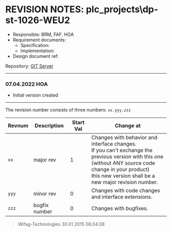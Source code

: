 # REVISION NOTES: plc_projects\dp-st-1026-WEU2


* Responsible: BRM, FAF, HOA
* Requirement documents:
    * Specification:
    * Implementation:
* Design document ref:

Repository: [GIT Server](http://gitlab.polytype.com/calmar/plc/steinemann/dpst-1026.git)

---

### 07.04.2022 HOA
* Initial version created

---

The revision number consists of three numbers:
`xx.yyy.zzz`

Revnum | Description   | Start Val | Change at
-------|---------------|-----------|-----------
`xx`   | major rev     | 1         | Changes with behavior and interface changes.<br>If you can't exchange the previous version with this one <br>(without ANY source code change in your product) <br>this new version shall be a new major revision number.
`yyy`  | minor rev     | 0         | Changes with code changes and interface extensions.
`zzz`  | bugfix number | 0         | Changes with bugfixes.

> Wifag-Technologies 30.01.2015 08.04.08 

